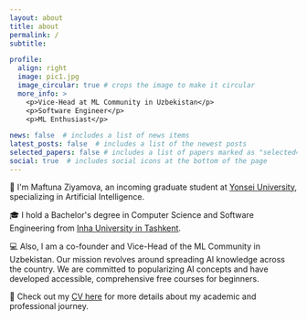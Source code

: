 ```yaml
---
layout: about
title: about
permalink: /
subtitle: 

profile:
  align: right
  image: pic1.jpg
  image_circular: true # crops the image to make it circular
  more_info: >
    <p>Vice-Head at ML Community in Uzbekistan</p>
    <p>Software Engineer</p>
    <p>ML Enthusiast</p>

news: false  # includes a list of news items
latest_posts: false  # includes a list of the newest posts
selected_papers: false # includes a list of papers marked as "selected={true}"
social: true  # includes social icons at the bottom of the page
---
```


👋  I'm Maftuna Ziyamova, an incoming graduate student at [Yonsei University](https://www.yonsei.ac.kr/), specializing in Artificial Intelligence.

🎓 I hold a Bachelor's degree in Computer Science and Software Engineering from [Inha University in Tashkent](https://inha.uz/).

💻 Also, I am a co-founder and Vice-Head of the ML Community in Uzbekistan. Our mission revolves around spreading AI knowledge across the country. We are committed to popularizing AI concepts and have developed accessible, comprehensive free courses for beginners.

📄 Check out my [CV here](https://iamafi.github.io/assets/pdf/CV.pdf) for more details about my academic and professional journey.
